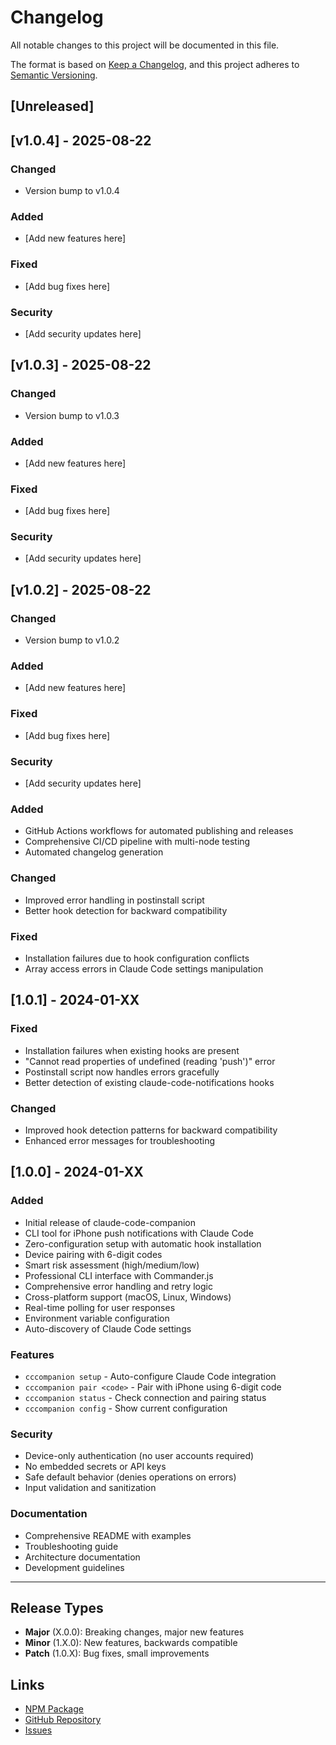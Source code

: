 # Changelog

All notable changes to this project will be documented in this file.

The format is based on [Keep a Changelog](https://keepachangelog.com/en/1.0.0/),
and this project adheres to [Semantic Versioning](https://semver.org/spec/v2.0.0.html).

## [Unreleased]

## [v1.0.4] - 2025-08-22

### Changed
- Version bump to v1.0.4

### Added
- [Add new features here]

### Fixed
- [Add bug fixes here]

### Security
- [Add security updates here]

## [v1.0.3] - 2025-08-22

### Changed
- Version bump to v1.0.3

### Added
- [Add new features here]

### Fixed
- [Add bug fixes here]

### Security
- [Add security updates here]

## [v1.0.2] - 2025-08-22

### Changed
- Version bump to v1.0.2

### Added
- [Add new features here]

### Fixed
- [Add bug fixes here]

### Security
- [Add security updates here]

### Added
- GitHub Actions workflows for automated publishing and releases
- Comprehensive CI/CD pipeline with multi-node testing
- Automated changelog generation

### Changed
- Improved error handling in postinstall script
- Better hook detection for backward compatibility

### Fixed
- Installation failures due to hook configuration conflicts
- Array access errors in Claude Code settings manipulation

## [1.0.1] - 2024-01-XX

### Fixed
- Installation failures when existing hooks are present
- "Cannot read properties of undefined (reading 'push')" error
- Postinstall script now handles errors gracefully
- Better detection of existing claude-code-notifications hooks

### Changed
- Improved hook detection patterns for backward compatibility
- Enhanced error messages for troubleshooting

## [1.0.0] - 2024-01-XX

### Added
- Initial release of claude-code-companion
- CLI tool for iPhone push notifications with Claude Code
- Zero-configuration setup with automatic hook installation
- Device pairing with 6-digit codes
- Smart risk assessment (high/medium/low)
- Professional CLI interface with Commander.js
- Comprehensive error handling and retry logic
- Cross-platform support (macOS, Linux, Windows)
- Real-time polling for user responses
- Environment variable configuration
- Auto-discovery of Claude Code settings

### Features
- `cccompanion setup` - Auto-configure Claude Code integration
- `cccompanion pair <code>` - Pair with iPhone using 6-digit code
- `cccompanion status` - Check connection and pairing status
- `cccompanion config` - Show current configuration

### Security
- Device-only authentication (no user accounts required)
- No embedded secrets or API keys
- Safe default behavior (denies operations on errors)
- Input validation and sanitization

### Documentation
- Comprehensive README with examples
- Troubleshooting guide
- Architecture documentation
- Development guidelines

---

## Release Types

- **Major** (X.0.0): Breaking changes, major new features
- **Minor** (1.X.0): New features, backwards compatible
- **Patch** (1.0.X): Bug fixes, small improvements

## Links

- [NPM Package](https://www.npmjs.com/package/claude-code-companion)
- [GitHub Repository](https://github.com/your-org/claude-code-companion)
- [Issues](https://github.com/your-org/claude-code-companion/issues)